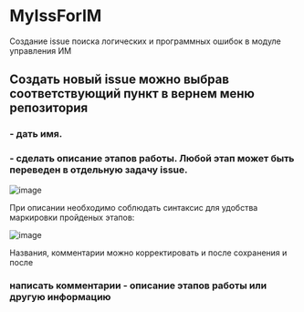# MyIssForIM
Создание issue поиска логических и программных ошибок в модуле управления ИМ 

## Создать новый issue можно выбрав соответствующий пункт в вернем меню репозитория
###   - дать имя.
###   - сделать описание этапов работы. Любой этап может быть переведен в отдельную задачу issue.

![image](https://github.com/SvetlanaBoichenko/MyIssForIM/assets/160069590/44adf80d-0fcb-4eaf-86cb-8c5d1df8efb9)


При описании необходимо соблюдать синтаксис для удобства маркировки пройденых этапов:

![image](https://github.com/SvetlanaBoichenko/MyIssForIM/assets/160069590/9a7de64d-ab6c-4a75-80b8-3bb7381a2f5e)

Названия, комментарии можно корректировать и после сохранения и после 
### написать комментарии - описание этапов работы или другую информацию
